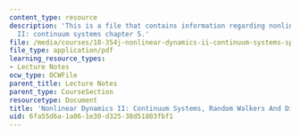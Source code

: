 ```yaml
---
content_type: resource
description: 'This is a file that contains information regarding nonlinear dynamics
  II: continuum systems chapter 5.'
file: /media/courses/18-354j-nonlinear-dynamics-ii-continuum-systems-spring-2015/6fa55d6a1a061e30d32538d51803fbf1_MIT18_354JS15_Ch5.pdf
file_type: application/pdf
learning_resource_types:
- Lecture Notes
ocw_type: OCWFile
parent_title: Lecture Notes
parent_type: CourseSection
resourcetype: Document
title: 'Nonlinear Dynamics II: Continuum Systems, Random Walkers And Diffusion'
uid: 6fa55d6a-1a06-1e30-d325-38d51803fbf1
---
```

